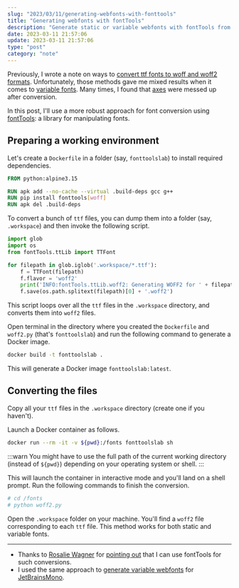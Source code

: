```yaml
---
slug: "2023/03/11/generating-webfonts-with-fonttools"
title: "Generating webfonts with fontTools"
description: "Generate static or variable webfonts with fontTools from their ttf sources"
date: 2023-03-11 21:57:06
update: 2023-03-11 21:57:06
type: "post"
category: "note"
---
```


Previously, I wrote a note on ways to [convert ttf fonts to woff and woff2 formats](/post/2021/04/14/converting-ttf-files-to-woff-and-woff2/). Unfortunately, those methods gave me mixed results when it comes to [variable fonts](https://developer.mozilla.org/en-US/docs/Web/CSS/CSS_Fonts/Variable_Fonts_Guide). Many times, I found that [axes](https://developer.mozilla.org/en-US/docs/Web/CSS/font-variation-settings#registered_and_custom_axes) were messed up after conversion.

In this post, I'll use a more robust approach for font conversion using [fontTools](https://github.com/fonttools/fonttools): a library for manipulating fonts.

## Preparing a working environment

Let's create a `Dockerfile` in a folder (say, `fonttoolslab`) to install required dependencies.

```dockerfile {4}
FROM python:alpine3.15

RUN apk add --no-cache --virtual .build-deps gcc g++
RUN pip install fonttools[woff]
RUN apk del .build-deps
```

To convert a bunch of `ttf` files, you can dump them into a folder (say, `.workspace`) and then invoke the following script.

```python caption="woff2.py"
import glob
import os
from fontTools.ttLib import TTFont

for filepath in glob.iglob('.workspace/*.ttf'):
	f = TTFont(filepath)
	f.flavor = 'woff2'
	print('INFO:fontTools.ttLib.woff2: Generating WOFF2 for ' + filepath)
	f.save(os.path.splitext(filepath)[0] + '.woff2')
```

This script loops over all the `ttf` files in the `.workspace` directory, and converts them into `woff2` files.

Open terminal in the directory where you created the `Dockerfile` and `woff2.py` (that's `fonttoolslab`) and run the following command to generate a Docker image.

```sh prompt{1}
docker build -t fonttoolslab .
```

This will generate a Docker image `fonttoolslab:latest`.

## Converting the files

Copy all your `ttf` files in the `.workspace` directory (create one if you haven't).

Launch a Docker container as follows.

```sh prompt{1}
docker run --rm -it -v ${pwd}:/fonts fonttoolslab sh
```

:::warn
You might have to use the full path of the current working directory (instead of `${pwd}`) depending on your operating system or shell.
:::

This will launch the container in interactive mode and you'll land on a shell prompt. Run the following commands to finish the conversion.

```sh
# cd /fonts
# python woff2.py
```

Open the `.workspace` folder on your machine. You'll find a `woff2` file corresponding to each `ttf` file. This method works for both static and variable fonts.

---

- Thanks to [Rosalie Wagner](https://github.com/RosaWagner) for [pointing out](https://github.com/JetBrains/JetBrainsMono/issues/519#issuecomment-1008895097) that I can use fontTools for such conversions.
- I used the same approach to [generate variable webfonts](https://github.com/JetBrains/JetBrainsMono/blob/68685b56df8b0a5ec9bc677ca0e162bf6dcc355b/scripts/generate_variable_webfonts.py#L1) for [JetBrainsMono](https://github.com/JetBrains/JetBrainsMono).
